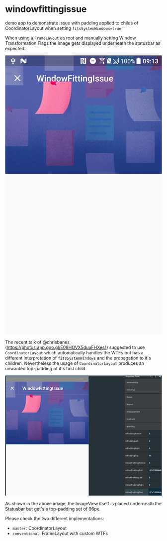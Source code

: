 # windowfittingissue

demo app to demonstrate issue with padding applied to childs of CoordinatorLayout when setting `fitsSystemWindows=true`

When using a `FrameLayout` as root and manually setting Window Transformation Flags the Image gets displayed underneath the statusbar as expected.

![Image of conventionalWay](doc/conventional.png)

The recent talk of @chrisbanes (https://photos.app.goo.gl/E09HOVX5duuFHXes1) suggested to use `CoordinatorLayout` which automatically handles the WTFs but has a different
interpretation of `fitsSystemWindows` and the propagation to it's children.
Nevertheless the usage of `CoordinatorLayout` produces an unwanted top-padding of it's first child.

![Image of conventionalWay](doc/paddingLayoutInspector.png)

As shown in the above image, the ImageView itself is placed underneath the Statusbar but get's a top-padding set of 96px.

Please check the two different implementations:
- `master`: CoordinatorLayout
- `conventional`: FrameLayout with custom WTFs
